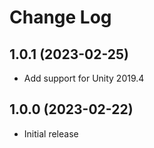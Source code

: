 # Change Log

## 1.0.1 (2023-02-25)

- Add support for Unity 2019.4

## 1.0.0 (2023-02-22)

- Initial release
